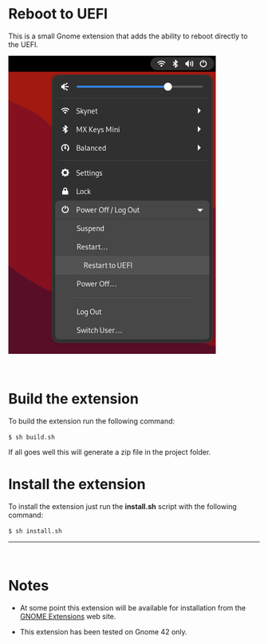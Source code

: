 # Reboot to UEFI

This is a small Gnome extension that adds the ability to reboot directly to the UEFI.

![Screenshot of the extension option in the Gnome menu](image.png)

<br>

# Build the extension

To build the extension run the following command:

`$ sh build.sh`

If all goes well this will generate a zip file in the project folder.

# Install the extension

To install the extension just run the **install.sh** script with the following command:

`$ sh install.sh`

<hr>
<br>

# Notes

- At some point this extension will be available for installation from the [GNOME Extensions](https://extensions.gnome.org/) web site.

- This extension has been tested on Gnome 42 only.